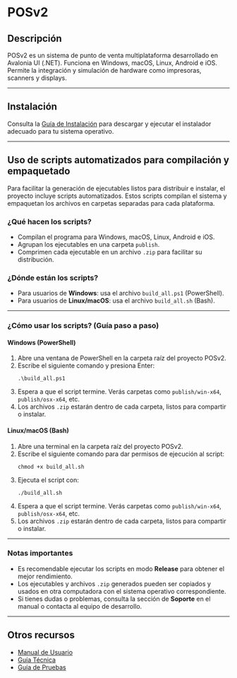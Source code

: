 # POSv2

## Descripción

POSv2 es un sistema de punto de venta multiplataforma desarrollado en Avalonia UI (.NET). Funciona en Windows, macOS, Linux, Android e iOS. Permite la integración y simulación de hardware como impresoras, scanners y displays.

---

## Instalación

Consulta la [Guía de Instalación](Guia_Instalacion_POSv2.md) para descargar y ejecutar el instalador adecuado para tu sistema operativo.

---

## Uso de scripts automatizados para compilación y empaquetado

Para facilitar la generación de ejecutables listos para distribuir e instalar, el proyecto incluye scripts automatizados. Estos scripts compilan el sistema y empaquetan los archivos en carpetas separadas para cada plataforma.

### ¿Qué hacen los scripts?

- Compilan el programa para Windows, macOS, Linux, Android e iOS.
- Agrupan los ejecutables en una carpeta `publish`.
- Comprimen cada ejecutable en un archivo `.zip` para facilitar su distribución.

### ¿Dónde están los scripts?

- Para usuarios de **Windows**: usa el archivo `build_all.ps1` (PowerShell).
- Para usuarios de **Linux/macOS**: usa el archivo `build_all.sh` (Bash).

---

### ¿Cómo usar los scripts? (Guía paso a paso)

#### **Windows (PowerShell)**

1. Abre una ventana de PowerShell en la carpeta raíz del proyecto POSv2.
2. Escribe el siguiente comando y presiona Enter:
   ```
   .\build_all.ps1
   ```
3. Espera a que el script termine. Verás carpetas como `publish/win-x64`, `publish/osx-x64`, etc.
4. Los archivos `.zip` estarán dentro de cada carpeta, listos para compartir o instalar.

#### **Linux/macOS (Bash)**

1. Abre una terminal en la carpeta raíz del proyecto POSv2.
2. Escribe el siguiente comando para dar permisos de ejecución al script:
   ```
   chmod +x build_all.sh
   ```
3. Ejecuta el script con:
   ```
   ./build_all.sh
   ```
4. Espera a que el script termine. Verás carpetas como `publish/win-x64`, `publish/osx-x64`, etc.
5. Los archivos `.zip` estarán dentro de cada carpeta, listos para compartir o instalar.

---

### **Notas importantes**

- Es recomendable ejecutar los scripts en modo **Release** para obtener el mejor rendimiento.
- Los ejecutables y archivos `.zip` generados pueden ser copiados y usados en otra computadora con el sistema operativo correspondiente.
- Si tienes dudas o problemas, consulta la sección de **Soporte** en el manual o contacta al equipo de desarrollo.

---

## Otros recursos

- [Manual de Usuario](Manual_Usuario_POSv2.md)
- [Guía Técnica](Manual_Tecnico_POSv2.md)
- [Guía de Pruebas](Guia_Pruebas_POSv2_Hardware.md)